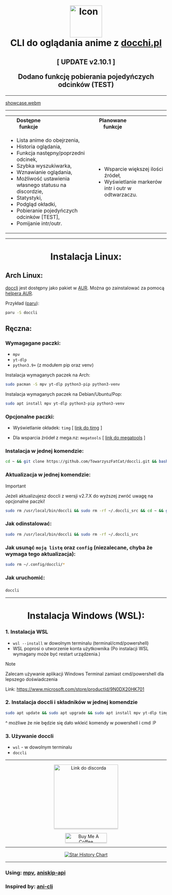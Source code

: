 <h1 align="center">
<img src="icon_1.png" alt="Icon" width="100" height="100"> <br>
CLI do oglądania anime z <a href="https://docchi.pl/">docchi.pl</a>
</h1>

<h2 align="center">
[ UPDATE v2.10.1 ]

Dodano funkcję pobierania pojedyńczych odcinków (TEST)

</h2>

---


[showcase.webm](https://github.com/user-attachments/assets/f720fdad-4643-47ee-8e7f-2f9a2a6fca55)



---

<table align="center">
<tr>
    <th><div style="width:50%">Dostępne funkcje</div></th>
    <th><div style="width:50%">Planowane funkcje</div></th>
</tr>
<tr>
<td>

- Lista anime do obejrzenia,
- Historia oglądania,
- Funkcja następny/poprzedni odcinek,
- Szybka wyszukiwarka,
- Wznawianie oglądania,
- Możliwość ustawienia własnego statusu na discordzie,
- Statystyki,
- Podgląd okładki,
- Pobieranie pojedyńczych odcinków [TEST],
- Pomijanie intr/outr.

</td>
<td>

- Wsparcie większej ilości źródeł,
- Wyświetlanie markerów intr i outr w odtwarzaczu.

</td>
</tr>
</table>

---
<h1 align="center">
    Instalacja Linux:

</h1>

## Arch Linux:

[doccli](https://aur.archlinux.org/packages/doccli) jest dostępny jako pakiet w [AUR](https://aur.archlinux.org). Można go zainstalować za pomocą [helpera AUR](https://wiki.archlinux.org/title/AUR_helpers).

Przykład ([paru](https://github.com/Morganamilo/paru)):

```bash
paru -S doccli
```

## Ręczna:

### Wymagagane paczki:
- `mpv`
- `yt-dlp`
- `python3.9+` (z modułem pip oraz venv)

Instalacja wymaganych paczek na Arch:
```bash
sudo pacman -S mpv yt-dlp python3-pip python3-venv
```

Instalacja wymaganych paczek na Debian/Ubuntu/Pop:
```bash
sudo apt install mpv yt-dlp python3-pip python3-venv
```


### Opcjonalne paczki:
- Wyświetlanie okładek: `timg` [ <a href="https://github.com/hzeller/timg">link do timg</a> ]

- Dla wsparcia źródeł z mega.nz: `megatools`  [ <a href="https://megatools.megous.com/">link do megatools</a> ]


### Instalacja w jednej komendzie:
```bash
cd ~ && git clone https://github.com/TowarzyszFatCat/doccli.git && bash doccli/install.sh
```

### Aktualizacja w jednej komendzie:
> [!IMPORTANT]  
> Jeżeli aktualizujesz doccli z wersji v2.7.X do wyższej zwróć uwagę na opcjonalne paczki!
```bash
sudo rm /usr/local/bin/doccli && sudo rm -rf ~/.doccli_src && cd ~ && git clone https://github.com/TowarzyszFatCat/doccli.git && bash doccli/install.sh
```


### Jak odinstalować:
```bash
sudo rm /usr/local/bin/doccli && sudo rm -rf ~/.doccli_src
```


### Jak usunąć `moją listę` oraz `config` (niezalecane, chyba że wymaga tego aktualizacja):
```bash
sudo rm ~/.config/doccli/*
```

### Jak uruchomić:
#####
```bash
doccli
```

---
<h1 align="center">
    Instalacja Windows (WSL):

</h1>

### 1. Instalacja WSL
- `wsl --install` w dowolnym terminalu (terminal/cmd/powershell)
- WSL poprosi o utworzenie konta użytkownika
(Po instalacji WSL wymagany może być restart urządzenia.)

> [!NOTE]
> Zalecam używanie aplikacji Windows Terminal zamiast cmd/powershell dla lepszego doświadczenia
> 
> Link: https://www.microsoft.com/store/productId/9N0DX20HK701

### 2. Instalacja doccli i składników w jednej komendzie
```bash
sudo apt update && sudo apt upgrade && sudo apt install mpv yt-dlp timg megatools python3-pip python3-venv && cd ~ && git clone https://github.com/TowarzyszFatCat/doccli.git && bash doccli/install.sh
```
^ możliwe że nie będzie się dało wkleić komendy w powershell i cmd :P

### 3. Używanie doccli
- `wsl` - w dowolnym terminalu
- `doccli`

---
<p align="center">
<a href="https://discord.gg/FgfSM7bSEK" target="_blank"><img src="https://dcbadge.limes.pink/api/server/https://discord.gg/FgfSM7bSEK" alt="Link do discorda" style="width: 200px !important;box-shadow: 0px 3px 2px 0px rgba(190, 190, 190, 0.5) !important;-webkit-box-shadow: 0px 3px 2px 0px rgba(190, 190, 190, 0.5) !important;" ></a>
</p>
<p align="center">
<a href="https://www.buymeacoffee.com/towarzyszfatcat" target="_blank"><img src="https://www.buymeacoffee.com/assets/img/custom_images/orange_img.png" alt="Buy Me A Coffee" style="height: 30px !important;width: 130px !important;box-shadow: 0px 3px 2px 0px rgba(190, 190, 190, 0.5) !important;-webkit-box-shadow: 0px 3px 2px 0px rgba(190, 190, 190, 0.5) !important;" ></a>
</p>


---

<div align="center">
    
[![Star History Chart](https://api.star-history.com/svg?repos=TowarzyszFatCat/doccli&type=Date)](https://star-history.com/)

</div>

---

### Using: <a href="https://github.com/mpv-player/mpv">mpv</a>, <a href="https://api.aniskip.com/api-docs">aniskip-api</a>
### Inspired by: <a href="https://github.com/pystardust/ani-cli">ani-cli</a>
